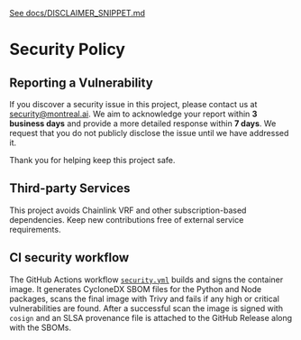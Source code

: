 [See docs/DISCLAIMER_SNIPPET.md](docs/DISCLAIMER_SNIPPET.md)

# Security Policy

## Reporting a Vulnerability

If you discover a security issue in this project, please contact us at <security@montreal.ai>.
We aim to acknowledge your report within **3 business days** and provide a more detailed
response within **7 days**. We request that you do not publicly disclose the issue
until we have addressed it.

Thank you for helping keep this project safe.

## Third-party Services

This project avoids Chainlink VRF and other subscription-based dependencies. Keep new contributions free of external service requirements.

## CI security workflow

The GitHub Actions workflow [`security.yml`](.github/workflows/security.yml) builds and signs the container image. It generates CycloneDX SBOM files for the Python and Node packages, scans the final image with Trivy and fails if any high or critical vulnerabilities are found. After a successful scan the image is signed with `cosign` and an SLSA provenance file is attached to the GitHub Release along with the SBOMs.
